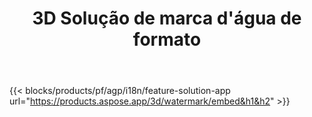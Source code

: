 ﻿---
title: 3D Solução de marca d'água de formato 
weight: 7730
url: /pt/watermark
limit: 
description: Adicione uma marca d'água cega ao documento 3D para proteger sua propriedade intelectual.
---
{{< blocks/products/pf/agp/i18n/feature-solution-app url="https://products.aspose.app/3d/watermark/embed&h1&h2" >}} 
